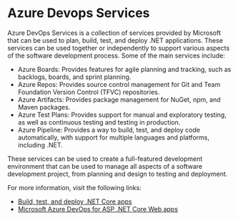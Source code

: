 # Azure Devops Services

Azure DevOps Services is a collection of services provided by Microsoft that can be used to plan, build, test, and deploy .NET applications. These services can be used together or independently to support various aspects of the software development process. Some of the main services include:

- Azure Boards: Provides features for agile planning and tracking, such as backlogs, boards, and sprint planning.
- Azure Repos: Provides source control management for Git and Team Foundation Version Control (TFVC) repositories.
- Azure Artifacts: Provides package management for NuGet, npm, and Maven packages.
- Azure Test Plans: Provides support for manual and exploratory testing, as well as continuous testing and testing in production.
- Azure Pipeline: Provides a way to build, test, and deploy code automatically, with support for multiple languages and platforms, including .NET.

These services can be used to create a full-featured development environment that can be used to manage all aspects of a software development project, from planning and design to testing and deployment.

For more information, visit the following links:

- [Build, test, and deploy .NET Core apps](https://learn.microsoft.com/en-us/azure/devops/pipelines/ecosystems/dotnet-core?view=azure-devops&tabs=dotnetfive)
- [Microsoft Azure DevOps for ASP .NET Core Web apps](https://techmindfactory.com/Microsoft-Azure-DevOps-for-ASP-.NET-Core-Web-apps/)